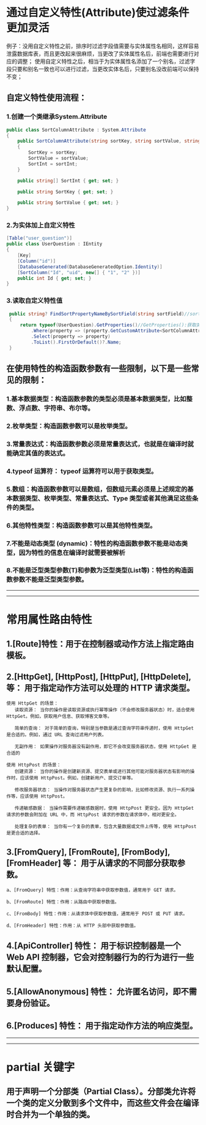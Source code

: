 # 通过自定义特性(Attribute)使过滤条件更加灵活
   例子：没用自定义特性之前，排序时过滤字段值需要与实体属性名相同，这样容易泄露数据库表，而且更改起来很麻烦，当更改了实体属性名后，前端也需要进行对应的调整；
       使用自定义特性之后，相当于为实体属性名添加了一个别名，过滤字段只要和别名一致也可以进行过滤，当更改实体名后，只要别名没改前端可以保持不变；
## 自定义特性使用流程：
### 1.创建一个类继承System.Attribute
```C#
public class SortColumnAttribute : System.Attribute
{
    public SortColumnAttribute(string sortKey, string sortValue, string[] sortInt = null)
    {
        SortKey = sortKey;
        SortValue = sortValue;
        SortInt = sortInt;
    }

    public string[] SortInt { get; set; }

    public string SortKey { get; set; }

    public string SortValue { get; set; }
}
```
### 2.为实体加上自定义特性
```C#
[Table("user_question")]
public class UserQuestion : IEntity
{
    [Key]
    [Column("id")]
    [DatabaseGenerated(DatabaseGeneratedOption.Identity)]
    [SortColumn("Id", "uid", new[] { "1", "2" })]
    public int Id { get; set; }
}
```
### 3.读取自定义特性值
```C#
 public string? FindSortPropertyNameBySortField(string sortField)//sortField 排序字段
 {
     return typeof(UserQuestion).GetProperties()//GetProperties():获取类的所有属性
         .Where(property => (property.GetCustomAttribute<SortColumnAttribute>()?.SortInt.Where(i => i.Equals(sortField))).Any())//.GetCustomAttribute<SortColumnAttribute>()：获取SortColumnAttribute特性的值
         .Select(property => property)
         .ToList().FirstOrDefault()?.Name;
 }
```
## 在使用特性的构造函数参数有一些限制，以下是一些常见的限制：
### 1.基本数据类型：构造函数参数的类型必须是基本数据类型，比如整数、浮点数、字符串、布尔等。
### 2.枚举类型：构造函数参数可以是枚举类型。
### 3.常量表达式：构造函数参数必须是常量表达式，也就是在编译时就能确定其值的表达式。
### 4.typeof 运算符： typeof 运算符可以用于获取类型。
### 5.数组：构造函数参数可以是数组，但数组元素必须是上述规定的基本数据类型、枚举类型、常量表达式、Type 类型或者其他满足这些条件的类型。
### 6.其他特性类型：构造函数参数可以是其他特性类型。
### 7.不能是动态类型 (dynamic)：特性的构造函数参数不能是动态类型，因为特性的信息在编译时就需要被解析
### 8.不能是泛型类型参数(T)和参数为泛型类型(List<T>等)：特性的构造函数参数不能是泛型类型参数。
- - -
- - -
# 常用属性路由特性
## 1.[Route]特性：用于在控制器或动作方法上指定路由模板。
## 2.[HttpGet], [HttpPost], [HttpPut], [HttpDelete], 等： 用于指定动作方法可以处理的 HTTP 请求类型。
```
使用 HttpGet 的场景：
   读取资源： 当你的操作是读取资源或执行幂等操作（不会修改服务器状态）时，适合使用 HttpGet。例如，获取用户信息、获取博客文章等。
   
   简单的查询： 对于简单的查询，特别是当参数是通过查询字符串传递时，使用 HttpGet 是合适的。例如，通过 URL 查询过滤用户列表。
   
   无副作用： 如果操作对服务器没有副作用，即它不会改变服务器状态，使用 HttpGet 是合适的

使用 HttpPost 的场景：
   创建资源： 当你的操作是创建新资源、提交表单或进行其他可能对服务器状态有影响的操作时，应该使用 HttpPost。例如，创建新用户、提交订单等。
   
   修改服务器状态： 当操作对服务器状态产生更复杂的影响，比如修改资源、执行一系列操作等，应该使用 HttpPost。
   
   传递敏感数据： 当操作需要传递敏感数据时，使用 HttpPost 更安全。因为 HttpGet 请求的参数会附加在 URL 中，而 HttpPost 请求的参数在请求体中，相对更安全。
   
   处理复杂的表单： 当你有一个复杂的表单，包含大量数据或文件上传等，使用 HttpPost 是更合适的选择。
```
## 3.[FromQuery], [FromRoute], [FromBody], [FromHeader] 等： 用于从请求的不同部分获取参数。
```
a、[FromQuery] 特性：作用：从查询字符串中获取参数值，通常用于 GET 请求。

b、[FromRoute] 特性：作用：从路由中获取参数值。

c、[FromBody] 特性：作用：从请求体中获取参数值，通常用于 POST 或 PUT 请求。

d、[FromHeader] 特性：作用：从 HTTP 头部中获取参数值。
```
## 4.[ApiController] 特性： 用于标识控制器是一个 Web API 控制器，它会对控制器行为的行为进行一些默认配置。
## 5.[AllowAnonymous] 特性： 允许匿名访问，即不需要身份验证。
## 6.[Produces] 特性： 用于指定动作方法的响应类型。
- - -
- - -
# partial 关键字
## 用于声明一个分部类（Partial Class）。分部类允许将一个类的定义分散到多个文件中，而这些文件会在编译时合并为一个单独的类。
